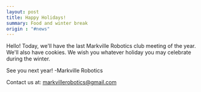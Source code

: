 ```yaml
---
layout: post
title: Happy Holidays!
summary: Food and winter break
origin : "#news"
---
```

Hello! Today, we'll have the last Markville Robotics club meeting of the year. We'll also have cookies.
We wish you whatever holiday you may celebrate during the winter.

See you next year!
-Markville Robotics

Contact us at: [markvillerobotics@gmail.com]({markvillerobotics@gmail.com})
